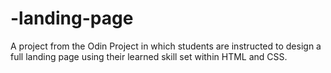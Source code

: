 # -landing-page
A project from the Odin Project in which students are instructed to design a full landing page using their learned skill set within HTML and CSS.
